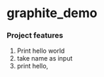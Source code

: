 # graphite_demo

### Project features
1. Print hello world
2. take name as input
3. print hello, <name>
